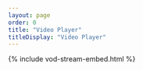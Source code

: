 ```yaml
---
layout: page
order: 0
title: "Video Player"
titleDisplay: "Video Player"
---
```


{% include vod-stream-embed.html %}
